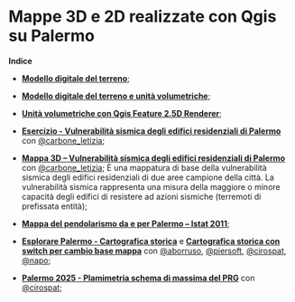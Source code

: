 # Mappe 3D e 2D realizzate con Qgis su Palermo





**Indice**

- [**Modello digitale del terreno**](http://gbvitrano.github.io/mappe2-3d/dem_palermo);

- [**Modello digitale del terreno e unità volumetriche**](http://gbvitrano.github.io/mappe2-3d/dem_volumetrie_pa);

- [**Unità volumetriche con Qgis Feature 2.5D Renderer**](http://gbvitrano.github.io/mappe2-3d/cs_pa_3d/);

- [**Esercizio - Vulnerabilità sismica degli edifici residenziali di Palermo**](http://gbvitrano.github.io/mappe2-3d/vuln-sismica-pa) con [@carbone_letizia](https://twitter.com/carbone_letizia);

- [**Mappa 3D – Vulnerabilità sismica degli edifici residenziali di Palermo**](http://gbvitrano.github.io/mappe2-3d/vuln_sismica-pa-3d/) con [@carbone_letizia](https://twitter.com/carbone_letizia);
È una mappatura di base della vulnerabilità sismica degli edifici residenziali di due aree campione della città.
La vulnerabilità sismica rappresenta una misura della maggiore o minore capacità degli edifici di resistere ad azioni sismiche (terremoti di prefissata entità);

- [**Mappa del pendolarismo da e per Palermo – Istat 2011**](http://gbvitrano.github.io/mappe2-3d/pendolarismo/);

- [**Esplorare Palermo - Cartografica storica**](http://gbvitrano.github.io/mappe2-3d/carto_storica) e [**Cartografica storica con switch per cambio base mappa**](https://gbvitrano.github.io/mappe2-3d/carto_storica/index_02.html) con [@aborruso](https://twitter.com/aborruso), [@piersoft](https://twitter.com/Piersoft), [@cirospat](https://twitter.com/cirospat), [@napo](https://twitter.com/napo);

- [**Palermo 2025 - Plamimetria schema di massima del PRG**](http://gbvitrano.github.io/mappe2-3d/prg_2025/prg_2015.html) con [@cirospat](https://twitter.com/cirospat);
